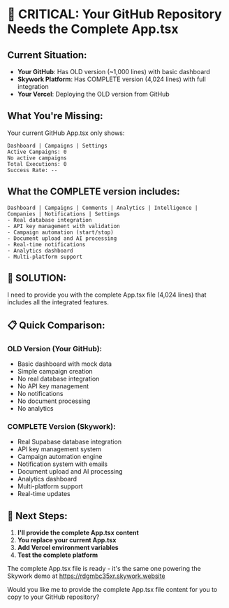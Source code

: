 # 🚨 CRITICAL: Your GitHub Repository Needs the Complete App.tsx

## Current Situation:
- **Your GitHub**: Has OLD version (~1,000 lines) with basic dashboard
- **Skywork Platform**: Has COMPLETE version (4,024 lines) with full integration
- **Your Vercel**: Deploying the OLD version from GitHub

## What You're Missing:
Your current GitHub App.tsx only shows:
```
Dashboard | Campaigns | Settings
Active Campaigns: 0
No active campaigns
Total Executions: 0
Success Rate: --
```

## What the COMPLETE version includes:
```
Dashboard | Campaigns | Comments | Analytics | Intelligence | Companies | Notifications | Settings
- Real database integration
- API key management with validation
- Campaign automation (start/stop)
- Document upload and AI processing
- Real-time notifications
- Analytics dashboard
- Multi-platform support
```

## 🎯 SOLUTION:

I need to provide you with the complete App.tsx file (4,024 lines) that includes all the integrated features.

## 📋 Quick Comparison:

### OLD Version (Your GitHub):
- Basic dashboard with mock data
- Simple campaign creation
- No real database integration
- No API key management
- No notifications
- No document processing
- No analytics

### COMPLETE Version (Skywork):
- Real Supabase database integration
- API key management system
- Campaign automation engine
- Notification system with emails
- Document upload and AI processing
- Analytics dashboard
- Multi-platform support
- Real-time updates

## 🚀 Next Steps:

1. **I'll provide the complete App.tsx content**
2. **You replace your current App.tsx**
3. **Add Vercel environment variables**
4. **Test the complete platform**

The complete App.tsx file is ready - it's the same one powering the Skywork demo at https://rdgmbc35xr.skywork.website

Would you like me to provide the complete App.tsx file content for you to copy to your GitHub repository?